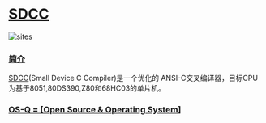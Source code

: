 ﻿# [SDCC](https://github.com/OS-Q/C03)

[![sites](http://182.61.61.133/link/resources/OSQ.png)](http://www.OS-Q.com)
### [简介](https://github.com/OS-Q/C03/wiki)

[SDCC](http://sdcc.sourceforge.net/)(Small Device C Compiler)是一个优化的 ANSI-C交叉编译器，目标CPU为基于8051,80DS390,Z80和68HC03的单片机。


### [OS-Q = [Open Source & Operating System]](http://www.OS-Q.com)
